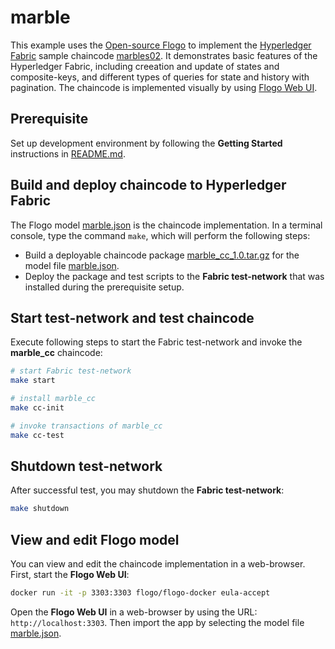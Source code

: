 # marble

This example uses the [Open-source Flogo](http://www.flogo.io/) to implement the [Hyperledger Fabric](https://www.hyperledger.org/projects/fabric) sample chaincode [marbles02](https://github.com/hyperledger/fabric-samples/tree/master/chaincode/marbles02/go). It demonstrates basic features of the Hyperledger Fabric, including creeation and update of states and composite-keys, and different types of queries for state and history with pagination. The chaincode is implemented visually by using [Flogo Web UI](https://github.com/project-flogo/flogo-web).

## Prerequisite

Set up development environment by following the **Getting Started** instructions in [README.md](../../README.md).

## Build and deploy chaincode to Hyperledger Fabric

The Flogo model [marble.json](./marble.json) is the chaincode implementation. In a terminal console, type the command `make`, which will perform the following steps:

- Build a deployable chaincode package [marble_cc_1.0.tar.gz](./marble_cc_1.0.tar.gz) for the model file [marble.json](marble.json).
- Deploy the package and test scripts to the **Fabric test-network** that was installed during the prerequisite setup.

## Start test-network and test chaincode

Execute following steps to start the Fabric test-network and invoke the **marble_cc** chaincode:

```bash
# start Fabric test-network
make start

# install marble_cc
make cc-init

# invoke transactions of marble_cc
make cc-test
```

## Shutdown test-network

After successful test, you may shutdown the **Fabric test-network**:

```bash
make shutdown
```

## View and edit Flogo model

You can view and edit the chaincode implementation in a web-browser. First, start the **Flogo Web UI**:

```bash
docker run -it -p 3303:3303 flogo/flogo-docker eula-accept
```

Open the **Flogo Web UI** in a web-browser by using the URL: `http://localhost:3303`. Then import the app by selecting the model file [marble.json](./marble.json).
